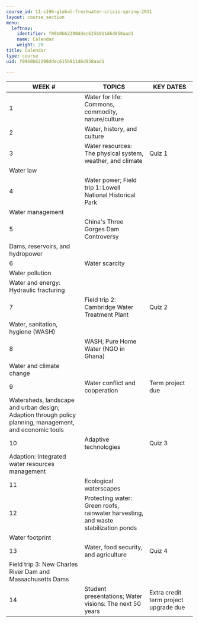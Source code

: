```yaml
---
course_id: 11-s196-global-freshwater-crisis-spring-2011
layout: course_section
menu:
  leftnav:
    identifier: f09b0b62298ddec615b911d6d058aad1
    name: Calendar
    weight: 20
title: Calendar
type: course
uid: f09b0b62298ddec615b911d6d058aad1

---
```


| WEEK # | TOPICS | KEY DATES |
| --- | --- | --- |
| 1 | Water for life: Commons, commodity, nature/culture | &nbsp; |
| 2 | Water, history, and culture | &nbsp; |
| 3 | Water resources: The physical system, weather, and climate | Quiz 1 |
| Water law |
| 4 | Water power; Field trip 1: Lowell National Historical Park |
| Water management |
| 5 | China's Three Gorges Dam Controversy | &nbsp; |
| Dams, reservoirs, and hydropower |
| 6 | Water scarcity |
| Water pollution |
| Water and energy: Hydraulic fracturing |
| 7 | Field trip 2: Cambridge Water Treatment Plant | Quiz 2 |
| Water, sanitation, hygiene (WASH) |
| 8 | WASH; Pure Home Water (NGO in Ghana) |
| Water and climate change |
| 9 | Water conflict and cooperation | Term project due |
| Watersheds, landscape and urban design; Adaption through policy planning, management, and economic tools |
| 10 | Adaptive technologies | Quiz 3 |
| Adaption: Integrated water resources management |
| 11 | Ecological waterscapes | &nbsp; |
| 12 | Protecting water: Green roofs, rainwater harvesting, and waste stabilization ponds |
| Water footprint |
| 13 | Water, food security, and agriculture | Quiz 4 |
| Field trip 3: New Charles River Dam and Massachusetts Dams |
| 14 | Student presentations; Water visions: The next 50 years | Extra credit term project upgrade due